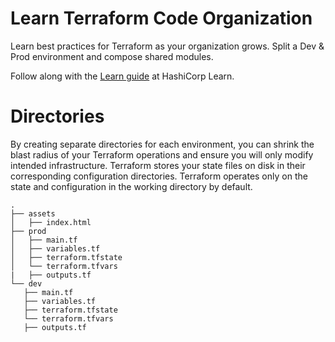 # Learn Terraform Code Organization

Learn best practices for Terraform as your organization grows. Split a Dev & Prod environment and compose shared modules.

Follow along with the [Learn guide](https://learn.hashicorp.com/terraform/modules/code-org-envs) at HashiCorp Learn.


# Directories
By creating separate directories for each environment, you can shrink the blast radius of your Terraform operations and ensure you will only modify intended infrastructure. Terraform stores your state files on disk in their corresponding configuration directories. Terraform operates only on the state and configuration in the working directory by default.

```
.
├── assets
│   ├── index.html
├── prod
│   ├── main.tf
│   ├── variables.tf
│   ├── terraform.tfstate
│   └── terraform.tfvars
|   ├── outputs.tf
└── dev
   ├── main.tf
   ├── variables.tf
   ├── terraform.tfstate
   └── terraform.tfvars
   ├── outputs.tf
```
